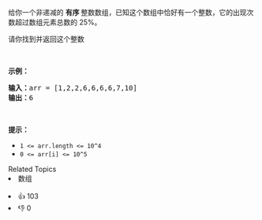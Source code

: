 <p>给你一个非递减的&nbsp;<strong>有序&nbsp;</strong>整数数组，已知这个数组中恰好有一个整数，它的出现次数超过数组元素总数的 25%。</p>

<p>请你找到并返回这个整数</p>

<p>&nbsp;</p>

<p><strong>示例：</strong></p>

<pre>
<strong>输入：</strong>arr = [1,2,2,6,6,6,6,7,10]
<strong>输出：</strong>6
</pre>

<p>&nbsp;</p>

<p><strong>提示：</strong></p>

<ul> 
 <li><code>1 &lt;= arr.length &lt;= 10^4</code></li> 
 <li><code>0 &lt;= arr[i] &lt;= 10^5</code></li> 
</ul>

<div><div>Related Topics</div><div><li>数组</li></div></div><br><div><li>👍 103</li><li>👎 0</li></div>